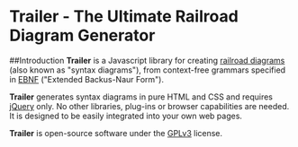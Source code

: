 # Trailer - The Ultimate Railroad Diagram Generator
##Introduction
**Trailer** is a Javascript library for creating [railroad diagrams](https://en.wikipedia.org/wiki/Syntax_diagram) (also known as "syntax diagrams"), from context-free grammars specified in [EBNF](https://en.wikipedia.org/wiki/Extended_Backus–Naur_Form) ("Extended Backus-Naur Form").

**Trailer** generates syntax diagrams in pure HTML and CSS and requires [jQuery](http://jquery.com) only. No other libraries, plug-ins or browser capabilities are needed. It is designed to be easily integrated into your own web pages.

**Trailer** is open-source software under the [GPLv3](http://www.gnu.org/licenses/quick-guide-gplv3.en.html) license.


